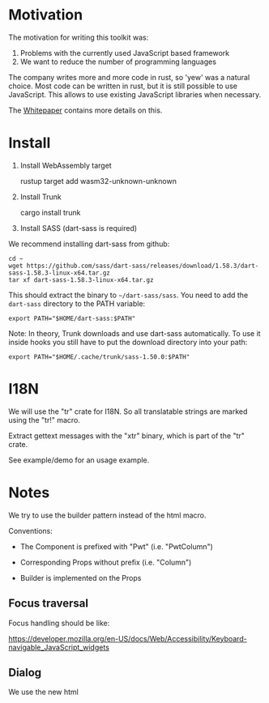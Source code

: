 Motivation
==========

The motivation for writing this toolkit was:

1. Problems with the currently used JavaScript based framework
2. We want to reduce the number of programming languages

The company writes more and more code in rust, so 'yew' was a natural
choice. Most code can be written in rust, but it is still possible to
use JavaScript. This allows to use existing JavaScript libraries when
necessary.

The [Whitepaper](Whitepaper.md) contains more details on this.

Install
=======

1. Install WebAssembly target

    rustup target add wasm32-unknown-unknown

2. Install Trunk

    cargo install trunk

3. Install SASS (dart-sass is required)

We recommend installing dart-sass from github:

    cd ~
    wget https://github.com/sass/dart-sass/releases/download/1.58.3/dart-sass-1.58.3-linux-x64.tar.gz
    tar xf dart-sass-1.58.3-linux-x64.tar.gz

This should extract the binary to `~/dart-sass/sass`. You need to add the `dart-sass`
directory to the PATH variable:

    export PATH="$HOME/dart-sass:$PATH"

Note: In theory, Trunk downloads and use dart-sass automatically. To use it inside
hooks you still have to put the download directory into your path:

    export PATH="$HOME/.cache/trunk/sass-1.50.0:$PATH"


I18N
====

We will use the "tr" crate for I18N. So all translatable strings are
marked using the "tr!" macro.

Extract gettext messages with the "xtr" binary, which is part of the
"tr" crate.

See example/demo for an usage example.


Notes
=====

We try to use the builder pattern instead of the html macro.

Conventions:

- The Component is prefixed with "Pwt" (i.e. "PwtColumn")
- Corresponding Props without prefix (i.e. "Column")

- Builder is implemented on the Props


Focus traversal
---------------

Focus handling should be like:

https://developer.mozilla.org/en-US/docs/Web/Accessibility/Keyboard-navigable_JavaScript_widgets


Dialog
------

We use the new html <dialog> tag (mainly to simplify focus handling).

This should work in major browsers now (2022). Anyways, a polyfill is also available:

https://github.com/GoogleChrome/dialog-polyfill

You can enable it manually in older versions of firefox in "about:config" (dom.dialog_element.enabled)

